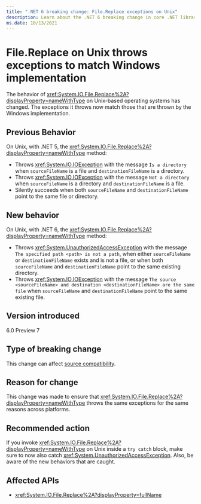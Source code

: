 ```yaml
---
title: ".NET 6 breaking change: File.Replace exceptions on Unix"
description: Learn about the .NET 6 breaking change in core .NET libraries where File.Replace throws exceptions in more cases on Unix-based operating systems.
ms.date: 10/13/2021
---
```

# File.Replace on Unix throws exceptions to match Windows implementation

The behavior of <xref:System.IO.File.Replace%2A?displayProperty=nameWithType> on Unix-based operating systems has changed. The exceptions it throws now match those that are thrown by the Windows implementation.

## Previous Behavior

On Unix, with .NET 5, the <xref:System.IO.File.Replace%2A?displayProperty=nameWithType> method:

- Throws <xref:System.IO.IOException> with the message `Is a directory` when `sourceFileName` is a file and `destinationFileName` is a directory.
- Throws <xref:System.IO.IOException> with the message `Not a directory` when `sourceFileName` is a directory and `destinationFileName` is a file.
- Silently succeeds when both `sourceFileName` and `destinationFileName` point to the same file or directory.

## New behavior

On Unix, with .NET 6, the <xref:System.IO.File.Replace%2A?displayProperty=nameWithType> method:

- Throws <xref:System.UnauthorizedAccessException> with the message `The specified path <path> is not a path`, when either `sourceFileName` or `destinationFileName` exists and is not a file, or when both `sourceFileName` and `destinationFileName` point to the same existing directory.
- Throws <xref:System.IO.IOException> with the message `The source <sourceFileName> and destination <destinationFileName> are the same file` when `sourceFileName` and `destinationFileName` point to the same existing file.

## Version introduced

6.0 Preview 7

## Type of breaking change

This change can affect [source compatibility](../../categories.md#source-compatibility).

## Reason for change

This change was made to ensure that <xref:System.IO.File.Replace%2A?displayProperty=nameWithType> throws the same exceptions for the same reasons across platforms.

## Recommended action

If you invoke <xref:System.IO.File.Replace%2A?displayProperty=nameWithType> on Unix inside a `try catch` block, make sure to now also catch <xref:System.UnauthorizedAccessException>. Also, be aware of the new behaviors that are caught.

## Affected APIs

- <xref:System.IO.File.Replace%2A?displayProperty=fullName>
